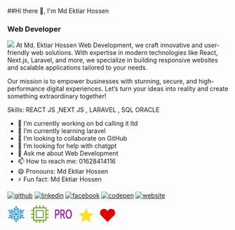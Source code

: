 ##Hi there 👋,  I'm Md Ektiar Hossen
### Web Developer
 
<img src="https://drive.google.com/file/d/1mnmTp4eFjXGmDjah498PNTu2C884E56t/view?usp=sharing" />
At Md. Ektiar Hossen Web Development, we craft innovative and user-friendly web solutions. With expertise in modern technologies like React, Next.js, Laravel, and more, we specialize in building responsive websites and scalable applications tailored to your needs.

Our mission is to empower businesses with stunning, secure, and high-performance digital experiences. Let’s turn your ideas into reality and create something extraordinary together!

Skills: REACT JS ,NEXT JS , LARAVEL , SQL ORACLE

- 🔭 I’m currently working on bd calling it ltd 
- 🌱 I’m currently learning laravel 
- 👯 I’m looking to collaborate on GitHub 
- 🤔 I’m looking for help with chatgpt 
- 💬 Ask me about Web Development 
- 📫 How to reach me: 01628414116 
- 😄 Pronouns: Md Ektiar Hossen 
- ⚡ Fun fact: Md Ektiar Hossen 


[<img src='https://cdn.jsdelivr.net/npm/simple-icons@3.0.1/icons/github.svg' alt='github' height='40'>](https://github.com/https://github.com/engektiar)  [<img src='https://cdn.jsdelivr.net/npm/simple-icons@3.0.1/icons/linkedin.svg' alt='linkedin' height='40'>](https://www.linkedin.com/in/https://www.linkedin.com/in/md-ektiar-hossen-667a90194//)  [<img src='https://cdn.jsdelivr.net/npm/simple-icons@3.0.1/icons/facebook.svg' alt='facebook' height='40'>](https://www.facebook.com/https://www.facebook.com/profile.php?id=100004813563045&mibextid=ZbWKwL)  [<img src='https://cdn.jsdelivr.net/npm/simple-icons@3.0.1/icons/codepen.svg' alt='codepen' height='40'>](https://codepen.io/https://codepen.io/ektiar)  [<img src='https://cdn.jsdelivr.net/npm/simple-icons@3.0.1/icons/icloud.svg' alt='website' height='40'>](https://cheerful-cat-41ab23.netlify.app/)  

<a href='https://archiveprogram.github.com/'><img src='https://raw.githubusercontent.com/acervenky/animated-github-badges/master/assets/acbadge.gif' width='40' height='40'></a> <a href='https://docs.github.com/en/developers'><img src='https://raw.githubusercontent.com/acervenky/animated-github-badges/master/assets/devbadge.gif' width='40' height='40'></a> <a href='https://github.com/pricing'><img src='https://raw.githubusercontent.com/acervenky/animated-github-badges/master/assets/pro.gif' width='40' height='40'></a> <a href='https://stars.github.com/'><img src='https://raw.githubusercontent.com/acervenky/animated-github-badges/master/assets/starbadge.gif' width='35' height='35'></a> <a href='https://docs.github.com/en/github/supporting-the-open-source-community-with-github-sponsors'><img src='https://raw.githubusercontent.com/acervenky/animated-github-badges/master/assets/sponsorbadge.gif' width='35' height='35'></a> 

